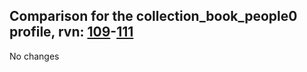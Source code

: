 ## Comparison for the collection_book_people0 profile, rvn: [109](https://github.com/PRO100KatYT/FortniteProfileRevisions/tree/main/profiles/collection_book_people0/109%20collection_book_people0.json)-[111](https://github.com/PRO100KatYT/FortniteProfileRevisions/tree/main/profiles/collection_book_people0/111%20collection_book_people0.json)

No changes
